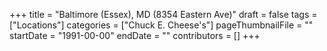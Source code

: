 +++
title = "Baltimore (Essex), MD (8354 Eastern Ave)"
draft = false
tags = ["Locations"]
categories = ["Chuck E. Cheese's"]
pageThumbnailFile = ""
startDate = "1991-00-00"
endDate = ""
contributors = []
+++
